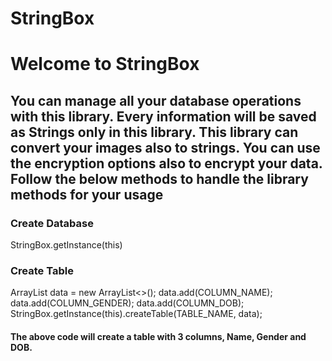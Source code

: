# StringBox

# Welcome to StringBox

## You can manage all your database operations with this library. Every information will be saved as Strings only in this library. This library can convert your images also to strings. You can use the encryption options also to encrypt your data. Follow the below methods to handle the library methods for your usage


### Create Database
StringBox.getInstance(this)


### Create Table
ArrayList<String> data = new ArrayList<>();
        data.add(COLUMN_NAME);
        data.add(COLUMN_GENDER);
        data.add(COLUMN_DOB);
        StringBox.getInstance(this).createTable(TABLE_NAME, data);
#### The above code will create a table with 3 columns, Name, Gender and DOB.
